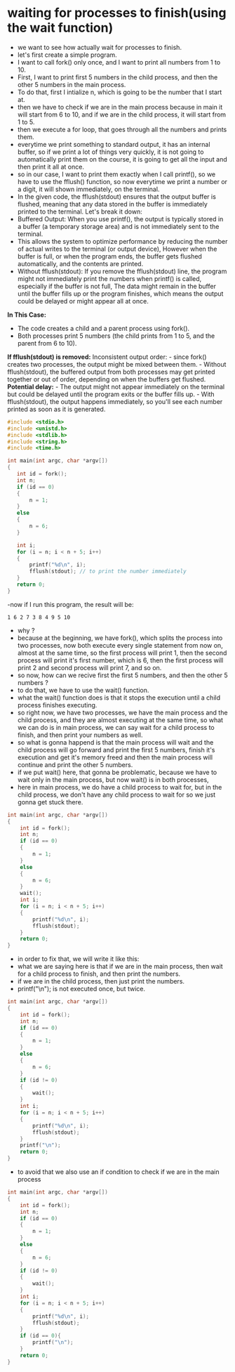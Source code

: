 # waiting for processes to finish(using the wait function)
- we want to see how actually wait for processes to finish.
- let's first create a simple program.
- I want to call fork() only once, and I want to print all numbers from 1 to 10.
- First, I want to print first 5 numbers in the child process, and then the other 5 numbers in the main process.
- To do that, first I intialize n, which is going to be the number that I start at.
- then we have to check if we are in the main process because in main it will start from 6 to 10, and if we are in the child process, it will start from 1 to 5.
- then we execute a for loop, that goes through all the numbers and prints them. 
- everytime we print something to standard output, it has an internal buffer, so if we print a lot of things very quickly, it is not going to automatically print them on the course, it is going to get all the input and then print it all at once.
- so in our case, I want to print them exactly when I call printf(), so we have to use the fflush() function, so now everytime we print a number or a digit, it will shown immediately, on the terminal.
- In the given code, the fflush(stdout) ensures that the output buffer is flushed, meaning that any data stored in the buffer is immediately printed to the terminal. Let's break it down:
- Buffered Output: When you use printf(), the output is typically stored in a buffer (a temporary storage area) and is not immediately sent to the terminal.
- This allows the system to optimize performance by reducing the number of actual writes to the terminal (or output device), However when the buffer is full, or when the program ends, the buffer gets flushed automatically, and the contents are printed.
- Without fflush(stdout): If you remove the fflush(stdout) line, the program might not immediately print the numbers when printf() is called, especially if the buffer is not full, The data might remain in the buffer until the buffer fills up or the program finishes,
which means the output could be delayed or might appear all at once.

**In This Case:**
- The code creates a child and a parent process using fork().
- Both processes print 5 numbers (the child prints from 1 to 5, and the parent from 6 to 10).

**If fflush(stdout) is removed:**
    Inconsistent output order:
        - since fork() creates two processes, the output might be mixed between them.
        - Without fflush(stdout), the buffered output from both processes may get printed together or out of order, depending on when the buffers get flushed.
    **Potential delay:**
        - The output might not appear immediately on the terminal but could be delayed until the program exits or the buffer fills up.
        - With fflush(stdout), the output happens immediately, so you'll see each number printed as soon as it is generated.
 ```c
#include <stdio.h>
#include <unistd.h>
#include <stdlib.h>
#include <string.h>
#include <time.h>

int main(int argc, char *argv[])
{
    int id = fork();
    int n;
    if (id == 0)
    {
        n = 1;
    }
    else
    {
        n = 6;
    }

    int i;
    for (i = n; i < n + 5; i++)
    {
        printf("%d\n", i);
        fflush(stdout); // to print the number immediately
    }
    return 0;
}
```

-now if I run this program, the result will be: 

`1 6 2 7 3 8 4 9 5 10`
- why ? 
- because at the beginning, we have fork(), which splits the process into two processes, now both execute every single statement from now on, almost at the same time, so the first process will print 1, then the second process will print it's first number, which is 6, then the first process will print 2 and second process will print 7, and so on.
- so now, how can we recive first the first 5 numbers, and then the other 5 numbers ?
- to do that, we have to use the wait() function.
- what the wait() function does is that it stops the execution until a child process finishes executing.
- so right now, we have two processes, we have the main process and the child process, and they are almost executing at the same time, so what we can do is in main process, we can say wait for a child process to finish, and then print your numbers as well.
- so what is gonna happend is that the main process will wait and the child process will go forward and print the first 5 numbers, finish it's execution and get it's memory freed and then the main process will continue and print the other 5 numbers.
- if we put wait() here, that gonna be problematic, because we have to wait only in the main process, but now wait() is in both processes,
- here in main process, we do have a child process to wait for, but in the child process, we don't have any child process to wait for so we just gonna get stuck there. 
```c
int main(int argc, char *argv[])
{
    int id = fork();
    int n;
    if (id == 0)
    {
        n = 1;
    }
    else
    {
        n = 6;
    }
    wait();
    int i;
    for (i = n; i < n + 5; i++)
    {
        printf("%d\n", i);
        fflush(stdout);
    }
    return 0;
}
```

- in order to fix that, we will write it like this:
- what we are saying here is that if we are in the main process, then wait for a child process to finish, and then print the numbers.
- if we are in the child process, then just print the numbers.
- printf("\n"); is not executed once, but twice.

```c
int main(int argc, char *argv[])
{
    int id = fork();
    int n;
    if (id == 0)
    {
        n = 1;
    }
    else
    {
        n = 6;
    }
    if (id != 0)
    {
        wait();
    }
    int i;
    for (i = n; i < n + 5; i++)
    {
        printf("%d\n", i);
        fflush(stdout);
    }
    printf("\n");
    return 0;
}
```

- to avoid that we also use an if condition to check if we are in the main process

```c
int main(int argc, char *argv[])
{
    int id = fork();
    int n;
    if (id == 0)
    {
        n = 1;
    }
    else
    {
        n = 6;
    }
    if (id != 0)
    {
        wait();
    }
    int i;
    for (i = n; i < n + 5; i++)
    {
        printf("%d\n", i);
        fflush(stdout);
    }
    if (id == 0){
        printf("\n");
    }
    return 0;
}
```